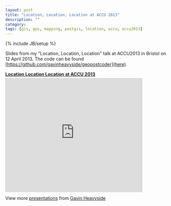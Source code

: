 ```yaml
---
layout: post
title: "Location, Location, Location at ACCU 2013"
description: ""
category:
tags: [gis, gps, mapping, postgis, location, accu, accu2013]
---
```

{% include JB/setup %}

Slides from my "Location, Location, Location" talk at ACCU2013 in Bristol on 12
April 2013. The code can be found
[https://github.com/gavinheavyside/geopostcoder](here).

<div style="width:427px" id="__ss_18682173">
  <strong style="display:block;margin:12px 0 4px">
    <a href="http://www.slideshare.net/gheavyside/location-location-location-18682173" title="Location Location Location" target="_blank">Location Location Location at ACCU 2013</a>
  </strong>
  <iframe src="http://www.slideshare.net/slideshow/embed_code/18682173?rel=0" width="427" height="356" frameborder="0" marginwidth="0" marginheight="0" scrolling="no" style="border:1px solid #CCC;border-width:1px 1px 0;margin-bottom:5px" allowfullscreen="" webkitallowfullscreen="" mozallowfullscreen=""></iframe>
  <div style="padding:5px 0 12px"> View more <a href="http://www.slideshare.net/" target="_blank">presentations</a> from <a href="http://www.slideshare.net/gheavyside" target="_blank">Gavin Heavyside</a></div>
</div>

